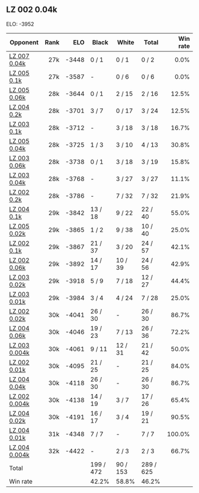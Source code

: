 ## LZ 002 0.04k ##

ELO: -3952

Opponent | Rank | ELO | Black | White | Total | Win rate
---------|-----:|----:|-------|-------|-------|-------:
[LZ 007 0.04k](LZ%20007%200.04k.md) | 27k | -3448 | 0 / 1 | 0 / 1 | 0 / 2 | 0.0%
[LZ 005 0.1k](LZ%20005%200.1k.md) | 27k | -3587 | - | 0 / 6 | 0 / 6 | 0.0%
[LZ 005 0.06k](LZ%20005%200.06k.md) | 28k | -3644 | 0 / 1 | 2 / 15 | 2 / 16 | 12.5%
[LZ 004 0.2k](LZ%20004%200.2k.md) | 28k | -3701 | 3 / 7 | 0 / 17 | 3 / 24 | 12.5%
[LZ 003 0.1k](LZ%20003%200.1k.md) | 28k | -3712 | - | 3 / 18 | 3 / 18 | 16.7%
[LZ 005 0.04k](LZ%20005%200.04k.md) | 28k | -3725 | 1 / 3 | 3 / 10 | 4 / 13 | 30.8%
[LZ 003 0.06k](LZ%20003%200.06k.md) | 28k | -3738 | 0 / 1 | 3 / 18 | 3 / 19 | 15.8%
[LZ 003 0.04k](LZ%20003%200.04k.md) | 28k | -3768 | - | 3 / 27 | 3 / 27 | 11.1%
[LZ 002 0.2k](LZ%20002%200.2k.md) | 28k | -3786 | - | 7 / 32 | 7 / 32 | 21.9%
[LZ 004 0.1k](LZ%20004%200.1k.md) | 29k | -3842 | 13 / 18 | 9 / 22 | 22 / 40 | 55.0%
[LZ 005 0.02k](LZ%20005%200.02k.md) | 29k | -3865 | 1 / 2 | 9 / 38 | 10 / 40 | 25.0%
[LZ 002 0.1k](LZ%20002%200.1k.md) | 29k | -3867 | 21 / 37 | 3 / 20 | 24 / 57 | 42.1%
[LZ 002 0.06k](LZ%20002%200.06k.md) | 29k | -3892 | 14 / 17 | 10 / 39 | 24 / 56 | 42.9%
[LZ 003 0.02k](LZ%20003%200.02k.md) | 29k | -3918 | 5 / 9 | 7 / 18 | 12 / 27 | 44.4%
[LZ 003 0.01k](LZ%20003%200.01k.md) | 29k | -3984 | 3 / 4 | 4 / 24 | 7 / 28 | 25.0%
[LZ 002 0.02k](LZ%20002%200.02k.md) | 30k | -4041 | 26 / 30 | - | 26 / 30 | 86.7%
[LZ 004 0.06k](LZ%20004%200.06k.md) | 30k | -4046 | 19 / 23 | 7 / 13 | 26 / 36 | 72.2%
[LZ 003 0.004k](LZ%20003%200.004k.md) | 30k | -4061 | 9 / 11 | 12 / 31 | 21 / 42 | 50.0%
[LZ 002 0.01k](LZ%20002%200.01k.md) | 30k | -4095 | 21 / 25 | - | 21 / 25 | 84.0%
[LZ 004 0.04k](LZ%20004%200.04k.md) | 30k | -4118 | 26 / 30 | - | 26 / 30 | 86.7%
[LZ 002 0.004k](LZ%20002%200.004k.md) | 30k | -4138 | 14 / 19 | 3 / 7 | 17 / 26 | 65.4%
[LZ 004 0.02k](LZ%20004%200.02k.md) | 30k | -4191 | 16 / 17 | 3 / 4 | 19 / 21 | 90.5%
[LZ 004 0.01k](LZ%20004%200.01k.md) | 31k | -4348 | 7 / 7 | - | 7 / 7 | 100.0%
[LZ 004 0.004k](LZ%20004%200.004k.md) | 32k | -4422 | - | 2 / 3 | 2 / 3 | 66.7%
Total | | | 199 / 472 | 90 / 153 | 289 / 625 | 
Win rate| | | 42.2% | 58.8% | 46.2% | 
